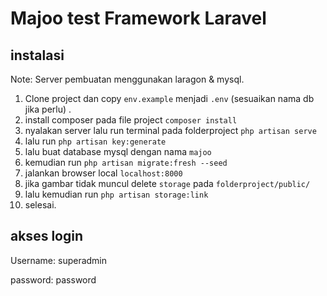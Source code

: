 # Majoo test Framework Laravel
## instalasi

Note: Server pembuatan menggunakan laragon & mysql.

1. Clone project dan copy `env.example` menjadi `.env` (sesuaikan nama db jika perlu) .
2. install composer pada file project `composer install`
3. nyalakan server lalu run terminal pada folderproject `php artisan serve` 
4. lalu run `php artisan key:generate`
5. lalu buat database mysql dengan nama  `majoo`
6. kemudian run `php artisan migrate:fresh --seed`
7. jalankan browser local `localhost:8000`
8. jika gambar tidak muncul delete `storage` pada `folderproject/public/`
9. lalu kemudian run `php artisan storage:link`
10. selesai.


## akses login 

Username: superadmin

password: password
